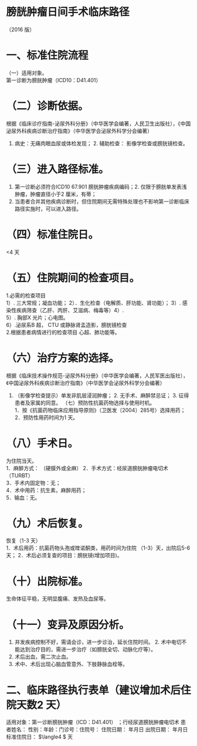 # 膀胱肿瘤日间手术临床路径  
（2016 版）  
# 一、标准住院流程  
（一）适用对象。  
第一诊断为膀胱肿瘤（ICD10：D41.401）  
# （二）诊断依据。  
根据《临床诊疗指南-泌尿外科分册》（中华医学会编著，人民卫生出版社），《中国泌尿外科疾病诊断治疗指南》（中华医学会泌尿外科学分会编著）  
1. 病史：无痛肉眼血尿或体检发现； 
     2. 辅助检查： 影像学检查或膀胱镜检查。  
# （三）进入路径标准。  
1. 第一诊断必须符合ICD10 67.901 膀胱肿瘤疾病编码；2. 仅限于膀胱单发表浅肿瘤，肿瘤直径小于2 厘米，有蒂；  
3. 当患者合并其他疾病诊断时，但住院期间无需特殊处理也不影响第一诊断临床路径实施时，可以进入路径。  
# （四）标准住院日。  
<4 天  
# （五）住院期间的检查项目。  
1.必需的检查项目  
1）. 三大常规；凝血功能； 2）．生化检查（电解质、肝功能、肾功能）； 3）. 感染性疾病筛查（乙肝、丙肝、艾滋病、梅毒等）4）.  
5）. 胸部X 光片；心电图。  
6）.泌尿系B 超， CTU 或静脉肾盂造影，膀胱镜检查  
2.根据患者病情进行的检查项目 心超、肺功能等。  
# （六）治疗方案的选择。  
根据《临床技术操作规范-泌尿外科分册》（中华医学会编著，人民军医出版社），《中国泌尿外科疾病诊断治疗指南》（中华医学会泌尿外科学分会编著）  
1. （影像学检查提示）单发非肌层浸润肿瘤； 
    2. 无手术、麻醉禁忌证； 
    3. 征得患者及家属的同意。 （七）预防性抗菌药物选择与使用时机。  
1．按《抗菌药物临床应用指导原则》（卫医发〔2004〕285号）选择用药； 2．预防性用药时间为1 天。  
# （八）手术日。  
为住院当天。  
1．麻醉方式： （硬膜外或全麻） 2．手术方式：经尿道膀胱肿瘤电切术（TURBT）  
3．手术内固定物：无；  
4．术中用药：抗生素，麻醉用药；  
5．输血：无。  
# （九）术后恢复。  
恢复（1-3 天）  
1．术后用药：抗菌药物头孢或喹诺酮类，用药时间为住院 （1-3）天，出院后5-6 天； 2．术后必须复查的项目：膀胱镜(增加项目)。  
# （十）出院标准。  
生命体征平稳，无明显腹痛、发热及血尿等。  
# （十一）变异及原因分析。  
1. 并发疾病控制不好，需请会诊，进一步诊治，延长住院时间。 2. 术中电切不能达到治疗目的，需进一步治疗（如膀胱全切、动脉化疗等）。 
3. 术后出血，需二次止血。 
4. 术中、术后出现心脑血管意外、下肢静脉血栓等。  
# 二、临床路径执行表单（建议增加术后住院天数2 天）  
适用对象：第一诊断膀胱肿瘤（ICD：D41.401） ；行经尿道膀胱肿瘤电切术  患者姓名：  性别：年龄：门诊号：住院号： 住院日期：  年月日   出院日期：  年月日  标准住院日： $\langle4 $ 天  
